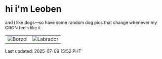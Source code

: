 # hi i'm Leoben

and i like dogs—so have some random dog pics that change whenever my CRON feels like it

|  |  |
|--------|----------|
| ![Borzoi](https://random-dog-vercel.vercel.app/api/random-borzoi?v=1752047539) | ![Labrador](https://random-dog-vercel.vercel.app/api/random-labrador?v=1752047539) |

Last updated: 2025-07-09 15:52 PHT
